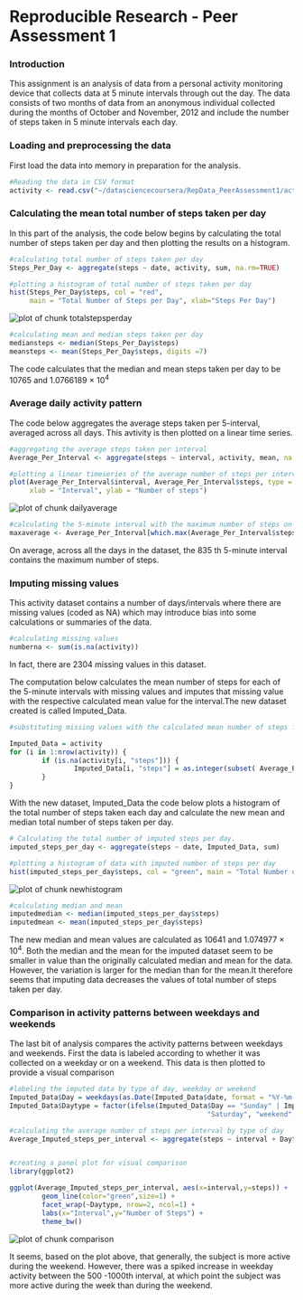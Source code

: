 Reproducible Research - Peer Assessment 1
===========================================
### Introduction

This assignment is an analysis of data from a personal activity monitoring device that collects data at 5 minute intervals through out the day. The data consists of two months of data from an anonymous individual collected during the months of October and November, 2012 and include the number of steps taken in 5 minute intervals each day.

### Loading and preprocessing the data

First load the data into memory in preparation for the analysis.

```r
#Reading the data in CSV format
activity <- read.csv("~/datasciencecoursera/RepData_PeerAssessment1/activity.csv")
```

### Calculating the mean total number of steps taken per day

In this part of the analysis, the code below begins by calculating the total number of steps taken per day and then plotting the results on a histogram.

```r
#calculating total number of steps taken per day
Steps_Per_Day <- aggregate(steps ~ date, activity, sum, na.rm=TRUE)

#plotting a histogram of total number of steps taken per day
hist(Steps_Per_Day$steps, col = "red", 
     main = "Total Number of Steps per Day", xlab="Steps Per Day")
```

![plot of chunk totalstepsperday](figure/totalstepsperday-1.png) 

```r
#calculating mean and median steps taken per day
mediansteps <- median(Steps_Per_Day$steps)
meansteps <- mean(Steps_Per_Day$steps, digits =7)
```

The code calculates that the median and mean steps taken per day to be 10765 and 1.0766189 &times; 10<sup>4</sup>

### Average daily activity pattern

The code below aggregates the average steps taken per 5-interval, averaged across all days. This avtivity is then plotted on a linear time series.


```r
#aggregating the average steps taken per interval
Average_Per_Interval <- aggregate(steps ~ interval, activity, mean, na.rm = TRUE)

#plotting a linear timeseries of the average number of steps per interval across all days.
plot(Average_Per_Interval$interval, Average_Per_Interval$steps, type = "l", 
     xlab = "Interval", ylab = "Number of steps")
```

![plot of chunk dailyaverage](figure/dailyaverage-1.png) 

```r
#calculating the 5-minute interval with the maximum number of steps on average 
maxaverage <- Average_Per_Interval[which.max(Average_Per_Interval$steps),]$interval
```

On average, across all the days in the dataset, the 835 th 5-minute interval contains the maximum number of steps.

### Imputing missing values

This activity dataset contains a number of days/intervals where there are missing values (coded as NA) which may introduce bias into some calculations or summaries of the data.

```r
#calculating missing values
numberna <- sum(is.na(activity))
```
In fact, there are 2304 missing values in this dataset.

The computation below calculates the mean number of steps for each of the 5-minute intervals with missing values and imputes that missing value with the respective calculated mean value for the interval.The new dataset created is called Imputed_Data.


```r
#substituting missing values with the calculated mean number of steps for each interval

Imputed_Data = activity
for (i in 1:nrow(activity)) {
        if (is.na(activity[i, "steps"])) {
                Imputed_Data[i, "steps"] = as.integer(subset( Average_Per_Interval, select = c(steps), interval == activity[i, "interval"]))
        }
}
```
With the new dataset, Imputed_Data the code below plots a histogram of the total number of steps taken each day and calculate the new mean and median total number of steps taken per day. 


```r
# Calculating the total number of imputed steps per day.
imputed_steps_per_day <- aggregate(steps ~ date, Imputed_Data, sum)

#plotting a histogram of data with imputed number of steps per day
hist(imputed_steps_per_day$steps, col = "green", main = "Total Number of Imputed Steps per Day", xlab="Imputed Steps Per Day")
```

![plot of chunk newhistogram](figure/newhistogram-1.png) 

```r
#calculating median and mean
imputedmedian <- median(imputed_steps_per_day$steps)
imputedmean <- mean(imputed_steps_per_day$steps)
```

The new median and mean values are calculated as 10641 and 1.074977 &times; 10<sup>4</sup>. Both the median and the mean for the imputed dataset seem to be smaller in value than the originally calculated median and mean for the data. However, the variation is larger for the median than for the mean.It therefore seems that imputing data decreases the values of total number of steps taken per day. 

### Comparison in activity patterns between weekdays and weekends

The last bit of analysis compares the activity patterns between weekdays and weekends. First the data is labeled according to whether it was collected on a weekday or on a weekend. This data is then plotted to provide a visual comparison 


```r
#labeling the imputed data by type of day, weekday or weekend
Imputed_Data$Day = weekdays(as.Date(Imputed_Data$date, format = "%Y-%m-%d"))
Imputed_Data$Daytype = factor(ifelse(Imputed_Data$Day == "Sunday" | Imputed_Data$Day == 
                                                 "Saturday", "weekend", "weekday"), levels = c("weekday", "weekend"))

#calculating the average number of steps per interval by type of day
Average_Imputed_steps_per_interval <- aggregate(steps ~ interval + Daytype, Imputed_Data, mean)


#creating a panel plot for visual comparison
library(ggplot2)

ggplot(Average_Imputed_steps_per_interval, aes(x=interval,y=steps)) + 
        geom_line(color="green",size=1) + 
        facet_wrap(~Daytype, nrow=2, ncol=1) + 
        labs(x="Interval",y="Number of Steps") +
        theme_bw()
```

![plot of chunk comparison](figure/comparison-1.png) 

It seems, based on the plot above, that generally, the subject is more active during the weekend. However, there was a spiked increase in weekday activity between the 500 -1000th interval, at which point the subject was more active during the week than during the weekend. 
